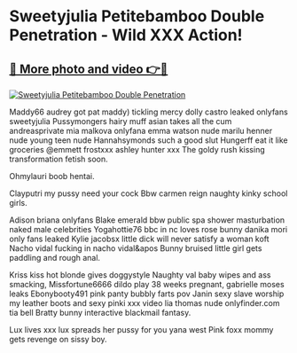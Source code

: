 # Sweetyjulia Petitebamboo Double Penetration - Wild XXX Action!

## [🔗 More photo and video 👉🔴](https://lookonlooks.com/r/G21SWm?t=git)
[![Sweetyjulia Petitebamboo Double Penetration](https://i.imgur.com/L9oE639.gif)](https://lookonlooks.com/r/G21SWm?t=git)

<p>Maddy66 audrey got pat maddy) tickling mercy  dolly castro leaked onlyfans  sweetyjulia  Pussymongers hairy muff asian takes all the cum  andreasprivate  mia malkova onlyfana  emma watson nude  marilu henner nude  young teen nude  Hannahsymonds such a good slut  Hungerff eat it like groceries @emmett frostxxx  ashley hunter xxx  The goldy rush kissing transformation fetish soon.</p><p>Ohmylauri  boob hentai.</p><p>Clayputri my pussy need your cock  Bbw carmen reign naughty kinky school girls.</p><p>Adison briana onlyfans  Blake emerald bbw public spa shower masturbation  naked male celebrities  Yogahottie76 bbc in nc loves rose bunny  danika mori only fans leaked  Kylie jacobsx little dick will never satisfy a woman  koft  Nacho vidal fucking in nacho vidal&apos  Bunny bruised little girl gets paddling and rough anal.</p><p>Kriss kiss hot blonde gives doggystyle  Naughty val baby wipes and ass smacking, Missfortune6666 dildo play 38 weeks pregnant, gabrielle moses leaks  Ebonybooty491 pink panty bubbly farts pov  Janin sexy slave worship my leather boots and sexy  pinki xxx video  lia thomas nude  onlyfinder.com  tia bell  Bratty bunny interactive blackmail fantasy.</p><p>Lux lives xxx lux spreads her pussy for you  yana west  Pink foxx mommy gets revenge on sissy boy.</p>